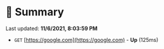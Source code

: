 # 📖 Summary
Last updated: **11/6/2021, 8:03:59 PM**

- `GET` [https://google.com](https://google.com) - **Up** (125ms)
